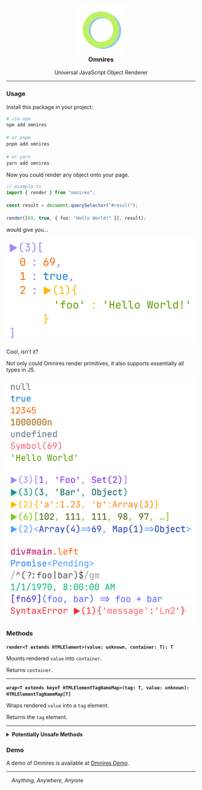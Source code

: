 <h3 align="center">
  <img src="https://raw.githubusercontent.com/CarbonicSoda/omnires/master/media/icon.png" width="130" alt="Omnires Icon" /><br />
  Omnires
</h3>
<p align="center">Universal JavaScript Object Renderer</p>

---

### Usage

Install this package in your project:

```bash
# via npm
npm add omnires

# or pnpm
pnpm add omnires

# or yarn
yarn add omnires
```

Now you could render any object onto your page.

```ts
// example.ts
import { render } from "omnires";

const result = document.querySelector("#result");

render([69, true, { foo: "Hello World!" }], result);
```

would give you...

![Demo1](https://github.com/CarbonicSoda/omnires/blob/master/media/demo/demo1.png?raw=true)

Cool, isn't it?

Not only could Omnires render primitives, it also supports essentially all types in JS.

![Demo2](https://github.com/CarbonicSoda/omnires/blob/master/media/demo/demo2.png?raw=true)

### Methods

**`render<T extends HTMLElement>(value: unknown, container: T): T`**

Mounts rendered `value` into `container`.

Returns `container`.

---

**`wrap<T extends keyof HTMLElementTagNameMap>(tag: T, value: unknown): HTMLElementTagNameMap[T]`**

Wraps rendered `value` into a `tag` element.

Returns the `tag` element.

---

<details>
<summary><b>Potentially Unsafe Methods</b></summary>

> **WARNING**: Make sure you know what you are doing. Sanitize expression if you can't trust user
> input.

**`renderEval<T extends HTMLElement>(expression: string, container: T): T`**

Mounts rendered `expression` into `container` after parsing it with JavaScript.

Returns `container`.

---

**`wrapEval<T extends keyof HTMLElementTagNameMap>(tag: T, expression: string): HTMLElementTagNameMap[T]`**

Wraps rendered `expression` into a `tag` element after parsing it with JavaScript.

Returns the `tag` element.

</details>

### Demo

A demo of Omnires is available at [Omnires Demo](https://wavim.github.io/omnires/).

---

_&emsp;Anything, Anywhere, Anyone_
